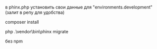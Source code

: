 в phinx.php установить свои данные для "environments.development" (залит в репу для удобства)

composer install

php .\vendor\bin\phinx migrate

без npm